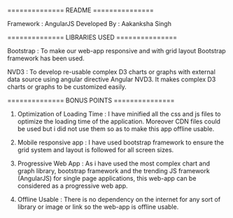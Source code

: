 ============== README ===============

Framework : AngularJS
Developed By : Aakanksha Singh

============== LIBRARIES USED ===============

Bootstrap : To make our web-app responsive and with grid layout Bootstrap framework has been used.

NVD3 : To develop re-usable complex D3 charts or graphs with external data source using angular directive Angular NVD3. It makes complex D3 charts or graphs to be customized easily.

============== BONUS POINTS ===============

1. Optimization of Loading Time : I have minified all the css and js files to optimize the loading time of the application. Moreover CDN files could be used but i did not use them so as to make this app offline usable.

2. Mobile responsive app : I have used bootstrap framework to ensure the grid system and layout is followed for all screen sizes.

3. Progressive Web App : As i have used the most complex chart and graph library, bootstrap framework and the trending JS framework (AngularJS) for single page applications, this web-app can be considered as a progressive web app.

4. Offline Usable : There is no dependency on the internet for any sort of library or image or link so the web-app is offline usable.
